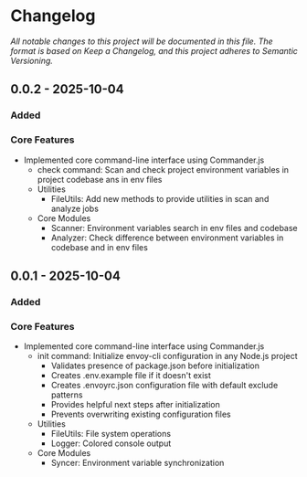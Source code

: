 # Changelog
_All notable changes to this project will be documented in this file. The format is based on Keep a Changelog, and this project adheres to Semantic Versioning._

## 0.0.2 - 2025-10-04
### Added
### Core Features
- Implemented core command-line interface using Commander.js
  - check command: Scan and check project environment variables in project codebase ans in env files
  - Utilities
    - FileUtils: Add new methods to provide utilities in scan and analyze jobs
  - Core Modules
    - Scanner: Environment variables search in env files and codebase
    - Analyzer: Check difference between environment variables in codebase and in env files

## 0.0.1 - 2025-10-04
### Added
### Core Features

- Implemented core command-line interface using Commander.js
  - init command: Initialize envoy-cli configuration in any Node.js project
    - Validates presence of package.json before initialization
    - Creates .env.example file if it doesn't exist
    - Creates .envoyrc.json configuration file with default exclude patterns
    - Provides helpful next steps after initialization
    - Prevents overwriting existing configuration files
  - Utilities
    - FileUtils: File system operations
    - Logger: Colored console output
  - Core Modules
    - Syncer: Environment variable synchronization